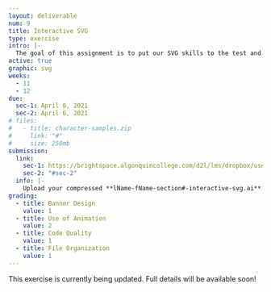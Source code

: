 ```yaml
---
layout: deliverable
num: 9
title: Interactive SVG
type: exercise
intro: |-
  The goal of this assignment is to put our SVG skills to the test and create an interactive banner.
active: true
graphic: svg
weeks:
  - 11
  - 12
due:
  sec-1: April 6, 2021
  sec-2: April 6, 2021
# files:
#   - title: character-samples.zip
#     link: "#"
#     size: 250mb
submission:
  link:
    sec-1: https://brightspace.algonquincollege.com/d2l/lms/dropbox/user/folder_submit_files.d2l?db=289603&grpid=0&isprv=0&bp=0&ou=332375
    sec-2: "#sec-2"
  info: |-
    Upload your compressed **lName-fName-section#-interactive-svg.ai** file on Brightspace.
grading:
  - title: Banner Design
    value: 1
  - title: Use of Animation
    value: 2
  - title: Code Quality
    value: 1
  - title: File Organization
    value: 1
---
```


<div class="highlight-box" style="margin: 0;">
  <p class="scale-4">
    This exercise is currently being updated. Full details will be available soon!
  </p>
</div>

<!-- Instructions
Complete the SVG Smiley Face exercise tutorial. During this exercise you will create a basic smiley face SVG that has a hover interaction.

Notes on the tutorial instructions
In Step 1: Set up project, the instructions reference adding HTML snippets. The snippet code can be found in the attached html-boilerplate.txt file. You will also need to add link to your css/main.css file.
Forking the repository from Github is not required. However, if you wish to fork the repository you can. If you fork the repository or make your own, you can tag me in an issue on Github if you need any help. My Github username is @arobillard.
File Set Up
Complete the tutorial within a properly labeled lName-fName-section#-svg-smiley-face folder. Your completed exercise folder should contain the following:

css folder
main.css file
index.html file
Submission
Submit your lName-fName-section#-svg-smiley-face.zip folder through Brightspace.

Grading
This assignment is out of 3 points. Fully completing all steps outlined in the tutorial is worth 2 points and proper file organization, naming, and submission is worth 1 point. -->
